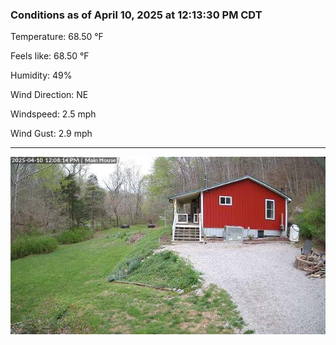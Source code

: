 ### Conditions as of April 10, 2025 at 12:13:30 PM CDT 

Temperature: 68.50 &deg;F

Feels like: 68.50 &deg;F

Humidity: 49%

Wind Direction: NE

Windspeed: 2.5 mph

Wind Gust: 2.9 mph

---

<img src="./images/latest.jpeg"/>

